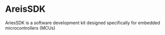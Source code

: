 # AreisSDK
AriesSDK is a software development kit designed specifically for embedded microcontrollers (MCUs)
